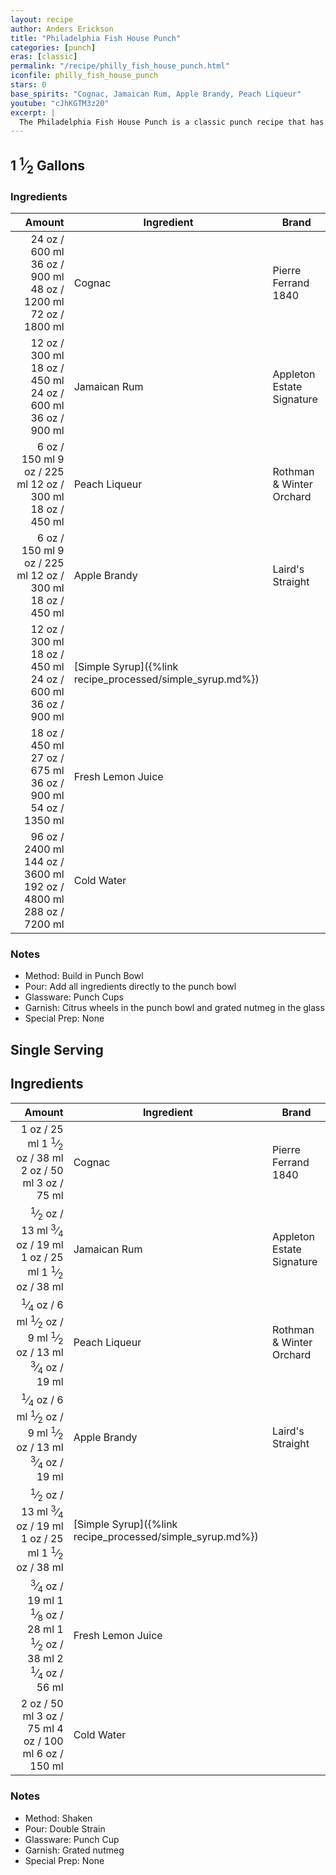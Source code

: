 ```yaml
---
layout: recipe
author: Anders Erickson
title: "Philadelphia Fish House Punch"
categories: [punch]
eras: [classic]
permalink: "/recipe/philly_fish_house_punch.html"
iconfile: philly_fish_house_punch
stars: 0
base_spirits: "Cognac, Jamaican Rum, Apple Brandy, Peach Liqueur"
youtube: "cJhKGTM3z20"
excerpt: |
  The Philadelphia Fish House Punch is a classic punch recipe that has been enjoyed for centuries. It's a rich and complex drink with a balance of sweetness, acidity, and spirit.
---
```


<div class="subrecipe" markdown="1">

## 1 <sup>1</sup>&frasl;<sub>2</sub> Gallons

### Ingredients

| Amount | Ingredient                                      | Brand                     |
| -----: | ----------------------------------------------- | ------------------------- |
|  <span class="onex active">24 oz  / 600 ml</span> <span class="onehalfx">36 oz  / 900 ml</span> <span class="twox">48 oz  / 1200 ml</span> <span class="threex">72 oz  / 1800 ml</span>| Cognac                                          | Pierre Ferrand 1840       |
|  <span class="onex active">12 oz  / 300 ml</span> <span class="onehalfx">18 oz  / 450 ml</span> <span class="twox">24 oz  / 600 ml</span> <span class="threex">36 oz  / 900 ml</span>| Jamaican Rum                                    | Appleton Estate Signature |
|   <span class="onex active">6 oz  / 150 ml</span> <span class="onehalfx">9 oz  / 225 ml</span> <span class="twox">12 oz  / 300 ml</span> <span class="threex">18 oz  / 450 ml</span>| Peach Liqueur                                   | Rothman & Winter Orchard  |
|   <span class="onex active">6 oz  / 150 ml</span> <span class="onehalfx">9 oz  / 225 ml</span> <span class="twox">12 oz  / 300 ml</span> <span class="threex">18 oz  / 450 ml</span>| Apple Brandy                                    | Laird's Straight          |
|  <span class="onex active">12 oz  / 300 ml</span> <span class="onehalfx">18 oz  / 450 ml</span> <span class="twox">24 oz  / 600 ml</span> <span class="threex">36 oz  / 900 ml</span>| [Simple Syrup]({%link recipe_processed/simple_syrup.md%}) |
|  <span class="onex active">18 oz  / 450 ml</span> <span class="onehalfx">27 oz  / 675 ml</span> <span class="twox">36 oz  / 900 ml</span> <span class="threex">54 oz  / 1350 ml</span>| Fresh Lemon Juice                               |
|  <span class="onex active">96 oz  / 2400 ml</span> <span class="onehalfx">144 oz  / 3600 ml</span> <span class="twox">192 oz  / 4800 ml</span> <span class="threex">288 oz  / 7200 ml</span>| Cold Water                                      |

### Notes

- Method: Build in Punch Bowl
- Pour: Add all ingredients directly to the punch bowl
- Glassware: Punch Cups
- Garnish: Citrus wheels in the punch bowl and grated nutmeg in the glass
- Special Prep: None

</div>
<div class="subrecipe" markdown="1">

## Single Serving

## Ingredients

|  Amount | Ingredient                                      | Brand                     |
| ------: | ----------------------------------------------- | ------------------------- |
|    <span class="onex active">1 oz  / 25 ml</span> <span class="onehalfx">1 <sup>1</sup>&frasl;<sub>2</sub> oz  / 38 ml</span> <span class="twox">2 oz  / 50 ml</span> <span class="threex">3 oz  / 75 ml</span>| Cognac                                          | Pierre Ferrand 1840       |
|  <span class="onex active"> <sup>1</sup>&frasl;<sub>2</sub> oz  / 13 ml</span> <span class="onehalfx"> <sup>3</sup>&frasl;<sub>4</sub> oz  / 19 ml</span> <span class="twox">1 oz  / 25 ml</span> <span class="threex">1 <sup>1</sup>&frasl;<sub>2</sub> oz  / 38 ml</span>| Jamaican Rum                                    | Appleton Estate Signature |
| <span class="onex active"> <sup>1</sup>&frasl;<sub>4</sub> oz  / 6 ml</span> <span class="onehalfx"> <sup>1</sup>&frasl;<sub>2</sub> oz  / 9 ml</span> <span class="twox"> <sup>1</sup>&frasl;<sub>2</sub> oz  / 13 ml</span> <span class="threex"> <sup>3</sup>&frasl;<sub>4</sub> oz  / 19 ml</span>| Peach Liqueur                                   | Rothman & Winter Orchard  |
| <span class="onex active"> <sup>1</sup>&frasl;<sub>4</sub> oz  / 6 ml</span> <span class="onehalfx"> <sup>1</sup>&frasl;<sub>2</sub> oz  / 9 ml</span> <span class="twox"> <sup>1</sup>&frasl;<sub>2</sub> oz  / 13 ml</span> <span class="threex"> <sup>3</sup>&frasl;<sub>4</sub> oz  / 19 ml</span>| Apple Brandy                                    | Laird's Straight          |
|  <span class="onex active"> <sup>1</sup>&frasl;<sub>2</sub> oz  / 13 ml</span> <span class="onehalfx"> <sup>3</sup>&frasl;<sub>4</sub> oz  / 19 ml</span> <span class="twox">1 oz  / 25 ml</span> <span class="threex">1 <sup>1</sup>&frasl;<sub>2</sub> oz  / 38 ml</span>| [Simple Syrup]({%link recipe_processed/simple_syrup.md%}) |
| <span class="onex active"> <sup>3</sup>&frasl;<sub>4</sub> oz  / 19 ml</span> <span class="onehalfx">1 <sup>1</sup>&frasl;<sub>8</sub> oz  / 28 ml</span> <span class="twox">1 <sup>1</sup>&frasl;<sub>2</sub> oz  / 38 ml</span> <span class="threex">2 <sup>1</sup>&frasl;<sub>4</sub> oz  / 56 ml</span>| Fresh Lemon Juice                               |
|    <span class="onex active">2 oz  / 50 ml</span> <span class="onehalfx">3 oz  / 75 ml</span> <span class="twox">4 oz  / 100 ml</span> <span class="threex">6 oz  / 150 ml</span>| Cold Water                                      |

### Notes

- Method: Shaken
- Pour: Double Strain
- Glassware: Punch Cup
- Garnish: Grated nutmeg
- Special Prep: None

</div>

